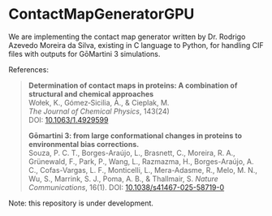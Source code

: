 # ContactMapGeneratorGPU
We are implementing the contact map generator written by Dr. Rodrigo Azevedo Moreira da Silva, existing in C language to Python, for handling CIF files with outputs for GōMartini 3 simulations.

References:
> **Determination of contact maps in proteins: A combination of structural and chemical approaches**  
> Wołek, K., Gómez‐Sicilia, À., & Cieplak, M.  
> *The Journal of Chemical Physics*, 143(24)  
> DOI: [10.1063/1.4929599](https://doi.org/10.1063/1.4929599)
>
> **Gōmartini 3: from large conformational changes in proteins to environmental bias corrections.**  
> Souza, P. C. T., Borges-Araújo, L., Brasnett, C., Moreira, R. A., Grünewald, F., Park, P., Wang, L., Razmazma, H., Borges-Araújo, A. C., Cofas-Vargas, L. F., Monticelli, L., Mera-Adasme, R., Melo, M. N., Wu, S., Marrink, S. J., Poma, A. B., & Thallmair, S.
>*Nature Communications*, 16(1).
> DOI: [10.1038/s41467-025-58719-0](https://doi.org/10.1038/s41467-025-58719-0)

Note: this repository is under development. 
